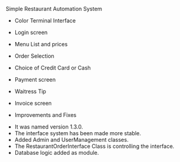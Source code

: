 Simple Restaurant Automation System
- Color Terminal Interface
- Login screen
- Menu List and prices
- Order Selection
- Choice of Credit Card or Cash
- Payment screen
- Waitress Tip
- Invoice screen 

- Improvements and Fixes
* It was named version 1.3.0.
* The interface system has been made more stable.
* Added Admin and UserManagement classes.
* The RestaurantOrderInterface Class is controlling the interface.
* Database logic added as module.
